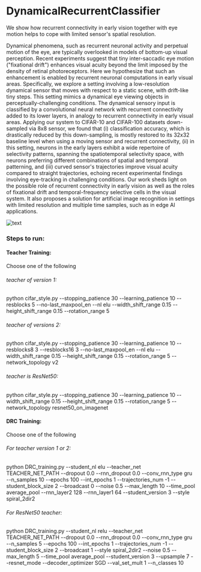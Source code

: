 # DynamicalRecurrentClassifier
We show how recurrent connectivity in early vision together with eye motion helps to cope with limited sensor's spatial resolution.

Dynamical phenomena, such as recurrent neuronal activity  and perpetual motion of the eye, are typically overlooked in models of bottom-up visual perception. Recent experiments suggest that tiny inter-saccadic eye motion ("fixational drift") enhances visual  acuity beyond the limit imposed by the density of retinal photoreceptors. Here we hypothesize that such an enhancement is enabled by recurrent neuronal computations in early visual areas. Specifically, we explore a setting involving a low-resolution dynamical sensor that moves with respect to a static scene, with drift-like tiny steps. This setting mimics a dynamical eye viewing objects in perceptually-challenging conditions. The dynamical sensory input is classified by a convolutional neural network with recurrent connectivity added to its lower layers, in analogy to recurrent connectivity in early visual areas.  Applying our system to CIFAR-10 and CIFAR-100 datasets down-sampled via 8x8 sensor, we found that (i) classification accuracy, which is drastically reduced by this down-sampling, is mostly restored to its 32x32 baseline level when using a moving sensor and recurrent connectivity, (ii) in this setting, neurons in the early layers exhibit a wide repertoire of selectivity patterns, spanning the spatiotemporal selectivity space, with neurons preferring different combinations of spatial and temporal patterning, and (iii) curved sensor's trajectories improve  visual acuity compared to straight trajectories, echoing recent experimental findings involving eye-tracking in challenging conditions. Our work sheds light on the possible role of recurrent connectivity in early vision as well as the roles of fixational drift and temporal-frequency selective cells in the visual system. It also proposes a solution for artificial image recognition in settings with limited resolution and multiple time samples, such as in edge AI applications.


![text](.https://github.com/orram/DynamicalRecurrentClassifier/iclr2022_fig1_small_ver.png)

### Steps to run:
#### Teacher Training:
Choose one of the following 

###### teacher of version 1:
python cifar_style.py --stopping_patience 30 --learning_patience 10 --resblocks 5 --no-last_maxpool_en --nl elu --width_shift_range 0.15 --height_shift_range 0.15 --rotation_range 5

###### teacher of versions 2:
python cifar_style.py --stopping_patience 30 --learning_patience 10 --resblocks8 3 --resblocks16 3 --no-last_maxpool_en --nl elu --width_shift_range 0.15 --height_shift_range 0.15 --rotation_range 5 --network_topology v2

###### teacher is ResNet50:
python cifar_style.py --stopping_patience 30 --learning_patience 10 --width_shift_range 0.15 --height_shift_range 0.15 --rotation_range 5 --network_topology resnet50_on_imagenet

#### DRC Training:
Choose one of the following 

###### For teacher version 1 or 2:
python DRC_training.py --student_nl elu --teacher_net TEACHER_NET_PATH --dropout 0.0 --rnn_dropout 0.0 --conv_rnn_type gru --n_samples 10 --epochs 100 --int_epochs 1 --trajectories_num -1 --student_block_size 2 --broadcast 0 --noise 0.5 --max_length 10 --time_pool average_pool --rnn_layer2 128 --rnn_layer1 64 --student_version 3 --style spiral_2dir2

###### For ResNet50 teacher:
python  DRC_training.py --student_nl relu --teacher_net TEACHER_NET_PATH --dropout 0.0 --rnn_dropout 0.0 --conv_rnn_type gru --n_samples 5 --epochs 100 --int_epochs 1 --trajectories_num -1 --student_block_size 2 --broadcast 1 --style spiral_2dir2  --noise 0.5 --max_length 5 --time_pool average_pool --student_version 3 --upsample 7 --resnet_mode  --decoder_optimizer SGD --val_set_mult 1 --n_classes 10
